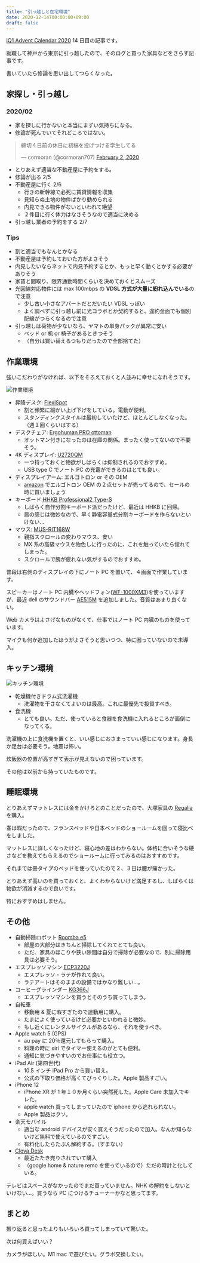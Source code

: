 ```yaml
---
title: "引っ越しと在宅環境"
date: 2020-12-14T00:00:00+09:00
draft: false
---
```


[IQ1 Advent Calendar 2020](https://adventar.org/calendars/5197) 14 日目の記事です。

就職して神戸から東京に引っ越したので、そのログと買った家具などをさらす記事です。

書いていたら修論を思い出してつらくなった。

## 家探し・引っ越し

### 2020/02

- 家を探しに行かないと本当にまずい気持ちになる。
- 修論が死んでいてそれどころではない。

<blockquote class="twitter-tweet"><p lang="ja" dir="ltr">締切４日前の休日に初稿を投げつける学生してる</p>&mdash; cormoran (@cormoran707) <a href="https://twitter.com/cormoran707/status/1223784082691149831?ref_src=twsrc%5Etfw">February 2, 2020</a></blockquote> <script async src="https://platform.twitter.com/widgets.js" charset="utf-8"></script>

- とりあえず適当な不動産屋に予約をする。
- 修論が出る 2/5
- 不動産屋に行く 2/6
  - 行きの新幹線で必死に賃貸情報を収集
  - 見知らぬ土地の物件ばかり勧められる
  - 内見できる物件がないといわれて絶望
  - ２件目に行く体力はなさそうなので適当に決める
- 引っ越し業者の予約をする 2/7

### Tips

- 割と適当でもなんとかなる
- 不動産屋は予約しておいた方がよさそう
- 内見したいならネットで内見予約するとか、もっと早く動くとかする必要がありそう
- 家賃と間取り、限界通勤時間くらいを決めておくとスムーズ
- 光回線対応物件には max 100mbps の **VDSL 方式が大量に紛れ込んでいる**ので注意
  - 少し古い小さなアパートだとだいたい VDSL っぽい
  - よく調べずに引っ越し前に光コラボとか契約すると、違約金面でも個別配線がつらくなるので注意
- 引っ越しは荷物が少ないなら、ヤマトの単身パックが異常に安い
  - ベッド or 机 or 椅子があるときつそう
  - （自分は買い替えるつもりだったので全部捨てた）

## 作業環境

強いこだわりがなければ、以下をそろえておくと人並みに幸せになれそうです。

![作業環境](/blog/img/2020/12/2020-12-13-2-s.jpg)

- 昇降デスク: [FlexiSpot](https://flexispot.jp/height-adjustable-desks)
  - 割と頻繁に細かい上げ下げをしている。電動が便利。
  - スタンディンクスタイルは最初していたけど、ほとんどしなくなった。（週１回くらいはする）
- デスクチェア: [Ergohuman PRO ottoman](https://www.ergohuman.jp/product/ergohuman_pro_ottoman.php)
  - オットマン付きになったのは在庫の関係。まったく使ってないので不要そう。
- 4K ディスプレイ: [U2720QM](https://www.dell.com/support/home/ja-jp/product-support/product/dell-u2720qm-monitor/overview)
  - 一つ持っておくと物欲がしばらくは抑制されるのでおすすめ。
  - USB type C でノート PC の充電ができるのはとても良い。
- ディスプレイアーム: エルゴトロン or その OEM
  - [amazon](https://www.amazon.co.jp/Amazon%E3%83%99%E3%83%BC%E3%82%B7%E3%83%83%E3%82%AF-%E3%83%A2%E3%83%8B%E3%82%BF%E3%83%BC%E3%82%A2%E3%83%BC%E3%83%A0-%E3%82%B7%E3%83%B3%E3%82%B0%E3%83%AB-%E3%83%A2%E3%83%8B%E3%82%BF%E3%83%BC%E3%82%B5%E3%82%A4%E3%82%BA-32%E3%82%A4%E3%83%B3%E3%83%81%E3%81%BE%E3%81%A7/dp/B07PY4TX8B?th=1) でエルゴトロン OEM の２点セットが売ってるので、セールの時に買いましょう
- キーボード:[HHKB Professional2 Type-S](https://www.pfu.fujitsu.com/hhkeyboard/type-s/)
  - しばらく自作分割キーボード派だったけど、最近は HHKB に回帰。
  - 肩の感じは微妙なので、早く静電容量式分割キーボードを作らないといけない...
- マウス: [MUS-RIT168W](https://www.nakabayashi.co.jp/product/detail/48528)
  - 親指スクロールの変わりマウス、安い
  - MX 系の高級マウスを物色しに行ったのに、これを触っていたら惚れてしまった。
  - スクロールで腕が疲れない気がするのでおすすめ。

普段は右側のディスプレイの下にノート PC を置いて、４画面で作業しています。

スピーカーはノート PC 内臓やヘッドフォン([WF-1000XM3](https://www.sony.jp/headphone/products/WF-1000XM3/))を使っていますが、最近 dell のサウンドバー [AE515M](https://www.dell.com/ja-jp/shop/dell%E8%A3%BD%E3%83%97%E3%83%AD%E3%83%95%E3%82%A7%E3%83%83%E3%82%B7%E3%83%A7%E3%83%8A%E3%83%AB-%E3%82%B9%E3%83%86%E3%83%AC%E3%82%AA-%E3%82%B5%E3%82%A6%E3%83%B3%E3%83%89%E3%83%90%E3%83%BC-ae515m-skype-for-business%E8%AA%8D%E5%AE%9A/apd/520-aaor/tv-%E3%83%9B%E3%83%BC%E3%83%A0%E3%82%B7%E3%82%A2%E3%82%BF%E3%83%BC%E7%94%A8%E5%91%A8%E8%BE%BA%E6%A9%9F%E5%99%A8)
を追加しました。音質はあまり良くない。

Web カメラはよさげなものがなくて、仕事ではノート PC 内臓のものを使っています。

マイクも何か追加したほうがよさそうと思いつつ、特に困っていないので未導入。

## キッチン環境

![キッチン環境](/blog/img/2020/12/2020-12-13-1-s.jpg)

- 乾燥機付きドラム式洗濯機
  - 洗濯物を干さなくてよいのは最高。これに最優先で投資すべき。
- 食洗機
  - とても良い。ただ、使っていると食器を食洗機に入れるところが面倒になってくる。

洗濯機の上に食洗機を置くと、いい感じにおさまっていい感じになります。身長か足台は必要そう。地震は怖い。

炊飯器の位置が高すぎて表示が見えないので困っています。

その他は以前から持っていたものです。

## 睡眠環境

とりあえずマットレスには金をかけろとのことだったので、大塚家具の [Regalia](https://www.idc-otsuka.jp/extra/regalia/) を購入。

春は暇だったので、フランスベッドや日本ベッドのショールームを回って寝比べをしました。

マットレスに詳しくなったけど、寝心地の差はわからない。体格に合いそうな硬さなどを教えてもらえるのでショールームに行ってみるのはおすすめです。

それまでは畳タイプのベッドを使っていたので２、３日は腰が痛かった。

とりあえず高いのを買っておくと、よくわからないけど満足するし、しばらくは物欲が消滅するので良いです。

特におすすめはしません。

## その他

- 自動掃除ロボット [Roomba e5](https://www.irobot-jp.com/product/e5/)
  - 部屋の大部分はきちんと掃除してくれてとても良い。
  - ただ、家具のほこりや狭い隙間は自分で掃除が必要なので、別に掃除用具は必要そう。
- エスプレッソマシン [ECP3220J](https://barista.delonghi.co.jp/products/ecp3220j.html)
  - エスプレッソ・ラテが作れて良い。
  - ラテアートはそのままの設備ではかなり難しい...。
- コーヒーグラインダー [KG366J](https://www.delonghi.co.jp/products/detail/id/565)
  - エスプレッソマシンを買うとそのうち買ってしまう。
- 自転車
  - 移動用 & 夏に暇すぎたので運動用に購入。
  - たまによく使っているけど必要かといわれると微妙。
  - もし近くにレンタルサイクルがあるなら、それを使うべき。
- Apple watch 5 (GPS)
  - au pay に 20％還元してもらって購入。
  - 料理の時に siri でタイマー使えるのがとても便利。
  - 通知に気づきやすいのでお仕事にも役立つ。
- iPad Air (第四世代)
  - 10.5 インチ iPad Pro から買い替え。
  - 公式の下取り価格が高くてびっくりした。Apple 製品すごい。
- iPhone 12
  - iPhone XR が 1 年１０か月くらい突然死した。Apple Care 未加入でキレた。
  - apple watch 買ってしまっていたので iphone から逃れられない。
  - Apple 製品はクソ。
- 楽天モバイル
  - 適当な android デバイスが安く買えそうだったので加入。なんか知らないけど無料で使えているのですごい。
  - 有料化したらたぶん解約する。（すまない）
- [Clova Desk](https://clova.line.me/desk/)
  - 最近たたき売りされていて購入
  - （google home & nature remo を使っているので）ただの時計と化している。

テレビはスペースがなかったのでまだ買っていません。NHK の解約をしないといけない...。買うなら PC につけるチューナーかなと思ってます。

## まとめ

振り返ると思ったよりもいろいろ買ってしまっていて驚いた。

次は何買えばいい？

カメラがほしい。M1 mac で遊びたい。グラボ交換したい。
